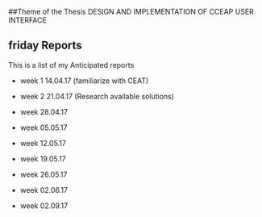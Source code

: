 ##Theme of the Thesis DESIGN AND IMPLEMENTATION OF CCEAP USER INTERFACE


## friday Reports

This is a list of my Anticipated reports

- week 1 14.04.17 (familiarize with CEAT)

- week 2  21.04.17 (Research available solutions)

- week 28.04.17 

- week 05.05.17 

- week 12.05.17 

- week 19.05.17 

- week 26.05.17 

- week 02.06.17 

- week 02.09.17 

